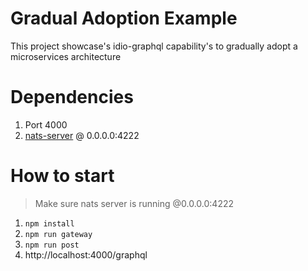 # Gradual Adoption Example
This project showcase's idio-graphql capability's to gradually adopt a microservices architecture

# Dependencies
1. Port 4000
2. [nats-server](https://github.com/nats-io/nats-server) @ 0.0.0.0:4222

# How to start
> Make sure nats server is running @0.0.0.0:4222

1. `npm install`
2. `npm run gateway`
4. `npm run post`
5. http://localhost:4000/graphql
